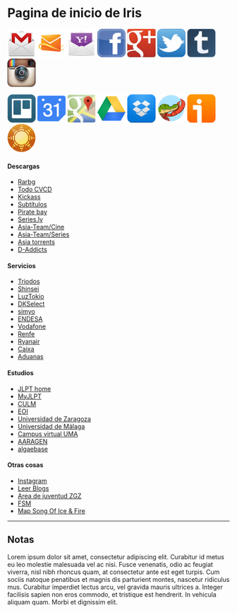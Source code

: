# Pagina de inicio de Iris

[![](icons/gmail.png)](https://www.gmail.com/)
[![](icons/hotmail.png)](https://mail.live.com/)
[![](icons/yahoo.png)](https://mail.yahoo.com/)
[![](icons/facebook.png)](http://www.facebook.com/)
[![](icons/google-plus.png)](https://plus.google.com/)
[![](icons/twitter.png)](https://twitter.com/)
[![](icons/tumblr.png)](https://www.tumblr.com/)
[![](icons/instagram.png)](https://www.instagram.com/)


[![](icons/trello.png)](http://www.trello.com/)
[![](icons/google-calendar.png)](https://www.google.com/calendar/)
[![](icons/google-maps.png)](http://maps.google.com/)
[![](icons/google-docs.png)](http://docs.google.com/)
[![](icons/dropbox.png)](http://www.dropbox.com/)
[![](icons/wanikani.png)](http://www.wanikani.com/)
[![](icons/ivoox.png)](http://www.ivoox.com/)
[![](icons/newsblur.png)](http://newsblur.com/)

#### Descargas

* [Rarbg](https://rarbg.is/torrents.php)
* [Todo CVCD](http://www.todocvcd.com/)
* [Kickass](https://kat.cr/)
* [Subtítulos](http://www.tusubtitulo.com/)
* [Pirate bay](https://thepiratebay.org/)
* [Series.ly](http://series.ly/)
* [Asia-Team/Cine](http://www.asia-team.net/index.php?page=CinePais7)
* [Asia-Team/Series](http://www.asia-team.net/index.php?page=SeriesPais7)
* [Asia torrents](https://avistaz.to/)
* [D-Addicts](https://www.d-addicts.com/forums/index.php)

#### Servicios

* [Triodos](http://www.triodos.es/es/particulares/como-operar/bienvenido-oficina-internet/)
* [Shinsei](https://pdirect08.shinseibank.com/FLEXCUBEAt/LiveConnect.dll?EntryFunc&fldAppID=RT&fldTxnID=LGN&fldScrSeqNo=00&fldLangID=ENG&fldDeviceID=01&fldRequestorID=40)
* [LuzTokio](https://katene.chuden.jp/index.html)
* [DKSelect](https://dk-kurashi.com/)
* [simyo](https://www.simyo.es/simyo/publicarea/login/login.htm)
* [ENDESA](https://www.endesaclientes.com/oficina/gestion-online.html)
* [Vodafone](http://www.vodafone.es/particulares/es/)
* [Renfe](http://www.renfe.es/)
* [Ryanair](http://www.ryanair.com/es)
* [Caixa](https://portal.lacaixa.es/apl/cybertarjeta/index_es.html)
* [Aduanas](https://www.adtpostales.com/index.asp)

#### Estudios

* [JLPT home](http://www.jlpt.jp/e/index.html)
* [MyJLPT](https://my.jees-jlpt.jp/user/VCPGCLGN010.php)
* [CULM](http://culm.unizar.es/)
* [EOI](http://www.eoi1zaragoza.org/)
* [Universidad de Zaragoza](http://www.unizar.es/)
* [Universidad de Málaga](http://www.uma.es/)
* [Campus virtual UMA](http://ciencias.cv.uma.es/)
* [AARAGEN](http://www.arabidopsis.org/servlets/Search?type=general&search_action=detail&method=1&show_obsolete=F&name=AT1G03090&sub_type=gene)
* [algaebase](http://www.algaebase.org/)

#### Otras cosas
* [Instagram](https://www.instagram.com/)
* [Leer Blogs](http://newsblur.com/)
* [Area de juventud ZGZ](http://www.zaragoza.es/ciudad/sectores/jovenes/cipaj/)
* [FSM](http://www.venganza.org/)
* [Map Song Of Ice & Fire](http://amapoficeandfire.com/home/)

---

## Notas

Lorem ipsum dolor sit amet, consectetur adipiscing elit. Curabitur id metus eu leo molestie malesuada vel ac nisi. Fusce venenatis, odio ac feugiat viverra, nisl nibh rhoncus quam, at consectetur ante est eget turpis. Cum sociis natoque penatibus et magnis dis parturient montes, nascetur ridiculus mus. Curabitur imperdiet lectus arcu, vel gravida mauris ultrices a. Integer facilisis sapien non eros commodo, et tristique est hendrerit. In vehicula aliquam quam. Morbi et dignissim elit.
